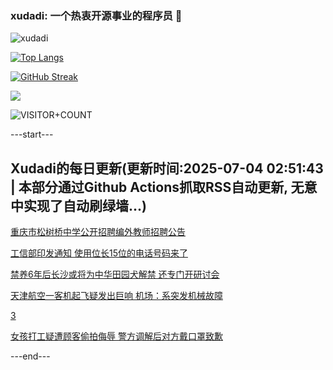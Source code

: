### xudadi: 一个热衷开源事业的程序员 👋

![xudadi](https://github-readme-stats-git-masterorgs-github-readme-stats-team.vercel.app/api?username=xudadi)

[![Top Langs](https://github-readme-stats.vercel.app/api/top-langs/?username=xudadi)](https://github.com/anuraghazra/github-readme-stats)

[![GitHub Streak](https://streak-stats.demolab.com?user=xudadi&locale=zh_Hans)](https://git.io/streak-stats)

![](https://raw.githubusercontent.com/xudadi/xudadi/main/assets/github-contribution-grid-snake.svg)

![VISITOR+COUNT](https://komarev.com/ghpvc/?username=xudadi&label=VISITOR+COUNT)


---start---

## Xudadi的每日更新(更新时间:2025-07-04 02:51:43 | 本部分通过Github Actions抓取RSS自动更新, 无意中实现了自动刷绿墙...)

[重庆市松树桥中学公开招聘编外教师招聘公告](https://www.gongkaoleida.com/article/2489648)

[工信部印发通知 使用位长15位的电话号码来了](https://m.163.com/news/article/K3I3EK8B0534A4SC.html)

[禁养6年后长沙或将为中华田园犬解禁 还专门开研讨会](https://m.163.com/news/article/K3HS0S120534P59R.html)

[天津航空一客机起飞疑发出巨响 机场：系突发机械故障](https://m.163.com/news/article/K3IHAFMD0001899O.html)

[3](https://m.163.com/touch/news/sub/domestic)

[女孩打工疑遭顾客偷拍侮辱 警方调解后对方戴口罩致歉](https://m.163.com/news/article/K3IA5JOM053469LG.html)

---end---
